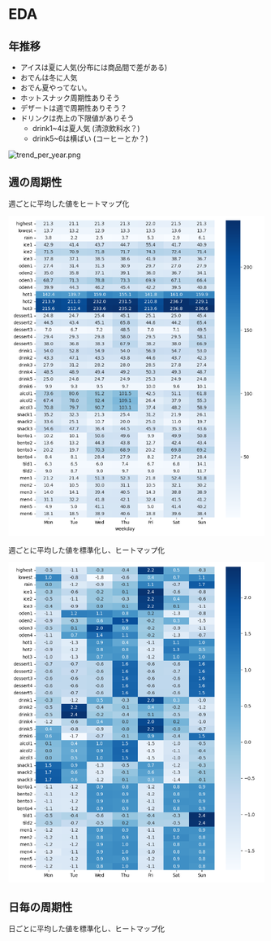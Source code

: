 # EDA
## 年推移
* アイスは夏に人気(分布には商品間で差がある)
* おでんは冬に人気
* おでん夏やってない。
* ホットスナック周期性ありそう
* デザートは週で周期性ありそう？
* ドリンクは売上の下限値がありそう
    * drink1~4は夏人気 (清涼飲料水？)
    * drink5~6は横ばい (コーヒーとか？)

![trend_per_year.png](../work/eda/trend_per_year.png)

## 週の周期性

週ごとに平均した値をヒートマップ化

![trend_per_week.png](../work/eda/trend_per_week.png)

週ごとに平均した値を標準化し、ヒートマップ化

![trend_std_per_week.png](../work/eda/trend_std_per_week.png)

## 日毎の周期性
日ごとに平均した値を標準化し、ヒートマップ化